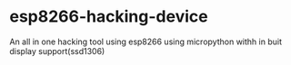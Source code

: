 # esp8266-hacking-device
An all in one hacking tool using esp8266 using micropython
withh in buit display support(ssd1306)
